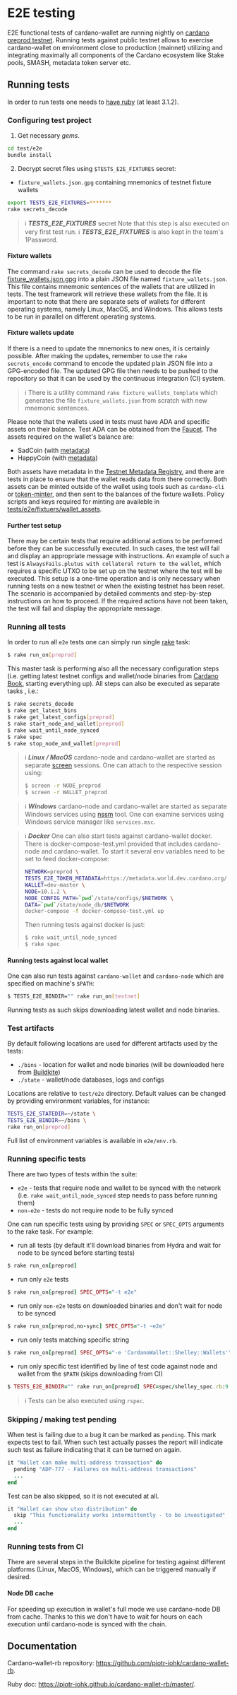 # E2E testing

E2E functional tests of cardano-wallet are running nightly on [cardano preprod testnet](https://book.world.dev.cardano.org/environments.html). Running tests against public testnet allows to exercise cardano-wallet on environment close to production (mainnet) utilizing and integrating maximally all components of the Cardano ecosystem like Stake pools, SMASH, metadata token server etc.


## Running tests

In order to run tests one needs to [have ruby](https://www.ruby-lang.org/en/documentation/installation/) (at least 3.1.2).

### Configuring test project
1. Get necessary _gems_.
```bash
cd test/e2e
bundle install
```
2. Decrypt secret files using `$TESTS_E2E_FIXTURES` secret:
  - `fixture_wallets.json.gpg` containing mnemonics of testnet fixture wallets

```bash
export TESTS_E2E_FIXTURES=*******
rake secrets_decode
```
> :information_source:  **_TESTS_E2E_FIXTURES_** secret
Note that this step is also executed on very first test run.
> :information_source:  **_TESTS_E2E_FIXTURES_** is also kept in the team's 1Password.

#### Fixture wallets
The command `rake secrets_decode` can be used to decode the file [fixture_wallets.json.gpg](https://github.com/cardano-foundation/cardano-wallet/blob/master/test/e2e/fixtures/fixture_wallets.json.gpg) into a plain JSON file named `fixture_wallets.json`. This file contains mnemonic sentences of the wallets that are utilized in tests. The test framework will retrieve these wallets from the file. It is important to note that there are separate sets of wallets for different operating systems, namely Linux, MacOS, and Windows. This allows tests to be run in parallel on different operating systems.

#### Fixture wallets update
If there is a need to update the mnemonics to new ones, it is certainly possible. After making the updates, remember to use the `rake secrets_encode` command to encode the updated plain JSON file into a GPG-encoded file. The updated GPG file then needs to be pushed to the repository so that it can be used by the continuous integration (CI) system.

> :information_source: There is a utility command `rake fixture_wallets_template` which generates the file `fixture_wallets.json`  from scratch with new mnemonic sentences.

Please note that the wallets used in tests must have ADA and specific assets on their balance. Test ADA can be obtained from the [Faucet](https://docs.cardano.org/cardano-testnet/tools/faucet/). The assets required on the wallet's balance are:

-   SadCoin (with [metadata](https://metadata.world.dev.cardano.org/metadata/ee1ce9d7560f48a4ba3867037dbec2d8fed776d94dd6b00a35309073))
-   HappyCoin (with [metadata](https://metadata.world.dev.cardano.org/metadata/919e8a1922aaa764b1d66407c6f62244e77081215f385b60a62091494861707079436f696e))

Both assets have metadata in the [Testnet Metadata Registry](https://github.com/input-output-hk/metadata-registry-testnet), and there are tests in place to ensure that the wallet reads data from there correctly. Both assets can be minted outside of the wallet using tools such as `cardano-cli` or [token-minter](https://github.com/piotr-iohk/token_minter), and then sent to the balances of the fixture wallets. Policy scripts and keys required for minting are availeble in [tests/e2e/fixtuers/wallet_assets](https://github.com/cardano-foundation/cardano-wallet/tree/master/test/e2e/fixtures/wallet_assets).

#### Further test setup
There may be certain tests that require additional actions to be performed before they can be successfully executed. In such cases, the test will fail and display an appropriate message with instructions. An example of such a test is `AlwaysFails.plutus with collateral return to the wallet`, which requires a specific UTXO to be set up on the testnet where the test will be executed. This setup is a one-time operation and is only necessary when running tests on a new testnet or when the existing testnet has been reset. The scenario is accompanied by detailed comments and step-by-step instructions on how to proceed. If the required actions have not been taken, the test will fail and display the appropriate message.

### Running all tests
In order to run all `e2e` tests one can simply run single [rake](https://github.com/ruby/rake) task:
```bash
$ rake run_on[preprod]
```
This master task is performing also all the necessary configuration steps (i.e. getting latest testnet configs and wallet/node binaries from [Cardano Book](https://book.world.dev.cardano.org/environments.html), starting everything up). All steps can also be executed as separate tasks , i.e.:

```bash
$ rake secrets_decode
$ rake get_latest_bins
$ rake get_latest_configs[preprod]
$ rake start_node_and_wallet[preprod]
$ rake wait_until_node_synced
$ rake spec
$ rake stop_node_and_wallet[preprod]
```
> :information_source:  **_Linux / MacOS_**
cardano-node and cardano-wallet are started as separate [screen](https://www.gnu.org/software/screen/manual/screen.html) sessions. One can attach to the respective session using:
>```bash
>$ screen -r NODE_preprod
>$ screen -r WALLET_preprod
>```

> :information_source: **_Windows_**
cardano-node and cardano-wallet are started as separate Windows services using [nssm](https://nssm.cc/) tool. One can examine services using Windows service manager like `services.msc`.

> :information_source: **_Docker_**
One can also start tests against cardano-wallet docker. There is docker-compose-test.yml provided that includes cardano-node and cardano-wallet. To start it several env variables need to be set to feed docker-compose:
>```bash
>NETWORK=preprod \
>TESTS_E2E_TOKEN_METADATA=https://metadata.world.dev.cardano.org/ \
>WALLET=dev-master \
>NODE=10.1.2 \
>NODE_CONFIG_PATH=`pwd`/state/configs/$NETWORK \
>DATA=`pwd`/state/node_db/$NETWORK
>docker-compose -f docker-compose-test.yml up
>```
> Then running tests against docker is just:
>```bash
>$ rake wait_until_node_synced
>$ rake spec
>```

#### Running tests against local wallet
One can also run tests against `cardano-wallet` and `cardano-node` which are specified on machine's `$PATH`:

```bash
$ TESTS_E2E_BINDIR="" rake run_on[testnet]
```
Running tests as such skips downloading latest wallet and node binaries.

### Test artifacts

By default following locations are used for different artifacts used by the tests:
- `./bins` - location for wallet and node binaries (will be downloaded here from [Buildkite](https://buildkite.com/cardano-foundation/cardano-wallet))
- `./state` - wallet/node databases, logs and configs

Locations are relative to `test/e2e` directory.
Default values can be changed by providing environment variables, for instance:

```bash
TESTS_E2E_STATEDIR=~/state \
TESTS_E2E_BINDIR=~/bins \
rake run_on[preprod]
```
Full list of environment variables is available in `e2e/env.rb`.

### Running specific tests
There are two types of tests within the suite:
 - `e2e` - tests that require node and wallet to be synced with the network (i.e. `rake wait_until_node_synced` step needs to pass before running them)
 - `non-e2e` - tests do not require node to be fully synced

One can run specific tests using by providing `SPEC` or `SPEC_OPTS` arguments to the rake task. For example:

 - run all tests (by default it'll download binaries from Hydra and wait for node to be synced before starting tests)
 ```ruby
 $ rake run_on[preprod]
 ```
 - run only `e2e` tests
 ```ruby
 $ rake run_on[preprod] SPEC_OPTS="-t e2e"
 ```
  - run only `non-e2e` tests on downloaded binaries and don't wait for node to be synced
 ```ruby
 $ rake run_on[preprod,no-sync] SPEC_OPTS="-t ~e2e"
 ```
  - run only tests matching specific string
 ```ruby
 $ rake run_on[preprod] SPEC_OPTS="-e 'CardanoWallet::Shelley::Wallets'"
 ```
  - run only specific test identified by line of test code against node and wallet from the `$PATH` (skips downloading from CI)
 ```ruby
 $ TESTS_E2E_BINDIR="" rake run_on[preprod] SPEC=spec/shelley_spec.rb:9
 ```

>:information_source: Tests can be also executed using `rspec`.

### Skipping / making test pending

When test is failing due to a bug it can be marked as `pending`. This mark expects test to fail. When such test actually passes the report will indicate such test as failure indicating that it can be turned on again.

```ruby
it "Wallet can make multi-address transaction" do
  pending "ADP-777 - Failures on multi-address transactions"
  ...
end
```

Test can be also skipped, so it is not executed at all.

```ruby
it "Wallet can show utxo distribution" do
  skip "This functionality works intermittently - to be investigated"
  ...
end
```

### Running tests from CI

There are several steps in the Buildkite pipeline for testing against different platforms (Linux, MacOS, Windows), which can be triggered manually if desired.

#### Node DB cache

For speeding up execution in wallet's full mode we use cardano-node DB from cache. Thanks to this we don't have to wait for hours on each execution until cardano-node is synced with the chain.

## Documentation

Cardano-wallet-rb repository: https://github.com/piotr-iohk/cardano-wallet-rb.

Ruby doc: https://piotr-iohk.github.io/cardano-wallet-rb/master/.
